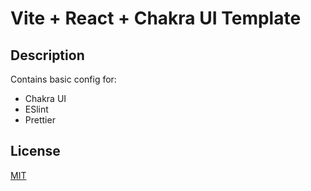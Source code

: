 # Vite + React + Chakra UI Template

## Description
Contains basic config for:

- Chakra UI
- ESlint
- Prettier

## License
[MIT](LICENSE)